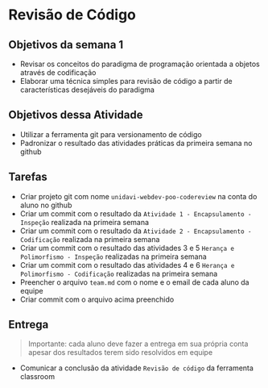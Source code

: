 # Revisão de Código

## Objetivos da semana 1

* Revisar os conceitos do paradigma de programação orientada a objetos através de codificação 
* Elaborar uma técnica simples para revisão de código a partir de características desejáveis do paradigma 

## Objetivos dessa Atividade

* Utilizar a ferramenta git para versionamento de código
* Padronizar o resultado das atividades práticas da primeira semana no github

## Tarefas

* Criar projeto git com nome `unidavi-webdev-poo-codereview` na conta do aluno no github 
* Criar um commit com o resultado da `Atividade 1 - Encapsulamento - Inspeção` realizada na primeira semana
* Criar um commit com o resultado da `Atividade 2 - Encapsulamento - Codificação` realizada na primeira semana
* Criar um commit com o resultado das atividades 3 e 5 `Herança e Polimorfismo - Inspeção` realizadas na primeira semana 
* Criar um commit com o resultado das atividades 4 e 6 `Herança e Polimorfismo - Codificação` realizadas na primeira semana 
* Preencher o arquivo `team.md` com o nome e o email de cada aluno da equipe
* Criar commit com o arquivo acima preenchido

## Entrega
> Importante: cada aluno deve fazer a entrega em sua própria conta apesar dos resultados terem sido resolvidos em equipe

* Comunicar a conclusão da atividade `Revisão de código` da ferramenta classroom 
